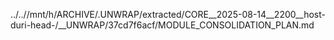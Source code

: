 ../..//mnt/h/ARCHIVE/.UNWRAP/extracted/CORE__2025-08-14__2200__host-duri-head-/__UNWRAP/37cd7f6acf/MODULE_CONSOLIDATION_PLAN.md